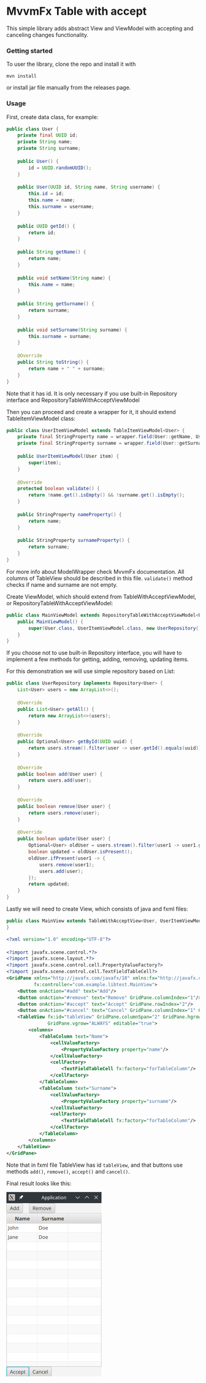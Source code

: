 # MvvmFx Table with accept
This simple library adds abstract View and ViewModel with accepting and canceling changes functionality.

### Getting started
To user the library, clone the repo and install it with 
```
mvn install
```
or install jar file manually from the releases page.

### Usage
First, create data class, for example:
```java
public class User {
    private final UUID id;
    private String name;
    private String surname;

    public User() {
        id = UUID.randomUUID();
    }

    public User(UUID id, String name, String username) {
        this.id = id;
        this.name = name;
        this.surname = username;
    }

    public UUID getId() {
        return id;
    }

    public String getName() {
        return name;
    }

    public void setName(String name) {
        this.name = name;
    }

    public String getSurname() {
        return surname;
    }

    public void setSurname(String surname) {
        this.surname = surname;
    }

    @Override
    public String toString() {
        return name + " " + surname;
    }
}
```
Note that it has id. It is only necessary if you use built-in Repository interface and RepositoryTableWithAcceptViewModel

Then you can proceed and create a wrapper for it, it should extend TableItemViewModel class:
```java
public class UserItemViewModel extends TableItemViewModel<User> {
    private final StringProperty name = wrapper.field(User::getName, User::setName);
    private final StringProperty surname = wrapper.field(User::getSurname, User::setSurname);

    public UserItemViewModel(User item) {
        super(item);
    }

    @Override
    protected boolean validate() {
        return !name.get().isEmpty() && !surname.get().isEmpty();
    }

    public StringProperty nameProperty() {
        return name;
    }

    public StringProperty surnameProperty() {
        return surname;
    }
}
```
For more info about ModelWrapper check MvvmFx documentation. All columns of TableView should be described in this file.
`validate()` method checks if name and surname are not empty.

Create ViewModel, which should extend from TableWithAcceptViewModel, or RepositoryTableWithAcceptViewModel:
```java
public class MainViewModel extends RepositoryTableWithAcceptViewModel<User, UserItemViewModel> {
    public MainViewModel() {
        super(User.class, UserItemViewModel.class, new UserRepository());
    }
}
```
If you choose not to use built-in Repository interface, you will have to implement a few methods for getting, adding, removing, updating items.

For this demonstration we will use simple repository based on List:
```java
public class UserRepository implements Repository<User> {
    List<User> users = new ArrayList<>();

    @Override
    public List<User> getAll() {
        return new ArrayList<>(users);
    }

    @Override
    public Optional<User> getById(UUID uuid) {
        return users.stream().filter(user -> user.getId().equals(uuid)).findAny();
    }

    @Override
    public boolean add(User user) {
        return users.add(user);
    }

    @Override
    public boolean remove(User user) {
        return users.remove(user);
    }

    @Override
    public boolean update(User user) {
        Optional<User> oldUser = users.stream().filter(user1 -> user1.getId().equals(user.getId())).findAny();
        boolean updated = oldUser.isPresent();
        oldUser.ifPresent(user1 -> {
            users.remove(user1);
            users.add(user);
        });
        return updated;
    }
}
```

Lastly we will need to create View, which consists of java and fxml files:
```java
public class MainView extends TableWithAcceptView<User, UserItemViewModel, MainViewModel> {
}
```
```xml
<?xml version="1.0" encoding="UTF-8"?>

<?import javafx.scene.control.*?>
<?import javafx.scene.layout.*?>
<?import javafx.scene.control.cell.PropertyValueFactory?>
<?import javafx.scene.control.cell.TextFieldTableCell?>
<GridPane xmlns="http://javafx.com/javafx/18" xmlns:fx="http://javafx.com/fxml/1"
          fx:controller="com.example.libtest.MainView">
    <Button onAction="#add" text="Add"/>
    <Button onAction="#remove" text="Remove" GridPane.columnIndex="1"/>
    <Button onAction="#accept" text="Accept" GridPane.rowIndex="2"/>
    <Button onAction="#cancel" text="Cancel" GridPane.columnIndex="1" GridPane.rowIndex="2"/>
    <TableView fx:id="tableView" GridPane.columnSpan="2" GridPane.hgrow="ALWAYS" GridPane.rowIndex="1"
               GridPane.vgrow="ALWAYS" editable="true">
        <columns>
            <TableColumn text="Name">
                <cellValueFactory>
                    <PropertyValueFactory property="name"/>
                </cellValueFactory>
                <cellFactory>
                    <TextFieldTableCell fx:factory="forTableColumn"/>
                </cellFactory>
            </TableColumn>
            <TableColumn text="Surname">
                <cellValueFactory>
                    <PropertyValueFactory property="surname"/>
                </cellValueFactory>
                <cellFactory>
                    <TextFieldTableCell fx:factory="forTableColumn"/>
                </cellFactory>
            </TableColumn>
        </columns>
    </TableView>
</GridPane>
```
Note that in fxml file TableView has id `tableView`, and that buttons use methods `add()`, `remove()`, `accept()` and `cancel()`.

Final result looks like this:

![](./resources/screen.png)